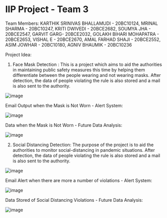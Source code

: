 # IIP Project - Team 3

Team Members:
KARTHIK SRINIVAS BHALLAMUDI - 20BC10124, 
MRINAL SHARMA - 20BC10247, 
KRITI DWIVEDI - 20BCE2682, 
SOUMYA JHA - 20BCE2547, 
GARVIT GARG- 20BCE2032, 
GOLAKH BIHARI MOHAPATRA - 20BCE2653, 
VISHAL E - 20BCE2670, 
AMAL FARHAD SHAJI - 20BCE2552, 
ASIM JOWHAR - 20BC10180, 
AGNIV BHAUMIK - 20BC10236


Project Idea: 

1) Face Mask Detection : This is a project which aims to aid the authorities in maintaining public safety measures this time by helping them differentiate between the people wearing and not wearing masks. After detection, the data of people violating the rule is also stored and a mail is also sent to the authority. 

![image](https://user-images.githubusercontent.com/99080306/212806530-674b4435-d898-4a45-969c-bec5ee4027be.png)


Email Output when the Mask is Not Worn - Alert System:

![image](https://user-images.githubusercontent.com/99080306/212806581-c043b515-616c-4306-810c-89c103980f9c.png)

Data when the Mask is Not Worn - Future Data Analysis:

![image](https://user-images.githubusercontent.com/99080306/212806667-9b90e1f3-309d-4ab3-bd31-3aa22f0662a4.png)

 
2) Social Distancing Detection: The purpose of the project is to aid the authorities to monitor social-distancing in pandemic situations. After detection, the data of people violating the rule is also stored and a mail is also sent to the authority. 


![image](https://user-images.githubusercontent.com/99080306/212806694-a267fcb6-1e61-45e1-a09f-889892aab7ff.png)

Email Alert when there are more a number of violations - Alert System:

![image](https://user-images.githubusercontent.com/99080306/212806736-cc9f7cb4-0942-464c-a948-badc1882b0b9.png)


Data Stored of Social Distancing Violations - Future Data Analysis:

![image](https://user-images.githubusercontent.com/99080306/212806790-05d7d8dd-b401-4afe-8dcf-f3f4c56582f3.png)






